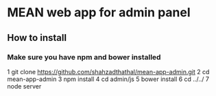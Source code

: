 # MEAN web app for admin panel
## How to install
### Make sure you have npm and bower installed
1 git clone https://github.com/shahzadthathal/mean-app-admin.git
2 cd mean-app-admin
3 npm install
4 cd admin/js
5 bower install
6 cd ../../
7 node server

